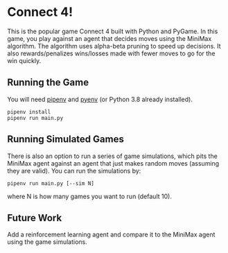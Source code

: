 # Connect 4!

This is the popular game Connect 4 built with Python and PyGame. In this game, you play against an agent
that decides moves using the MiniMax algorithm. The algorithm uses alpha-beta pruning to speed up decisions. It also rewards/penalizes wins/losses made with fewer moves to go for the win quickly.

## Running the Game

You will need [pipenv](https://github.com/pypa/pipenv) and [pyenv](https://github.com/pyenv/pyenv) (or Python 3.8 already installed).

```
pipenv install
pipenv run main.py
```

## Running Simulated Games

There is also an option to run a series of game simulations, which pits the MiniMax agent against an agent that just makes random moves (assuming they are valid). You can run the simulations by:

```
pipenv run main.py [--sim N]
```

where N is how many games you want to run (default 10).

## Future Work

Add a reinforcement learning agent and compare it to the MiniMax agent using the game simulations.
